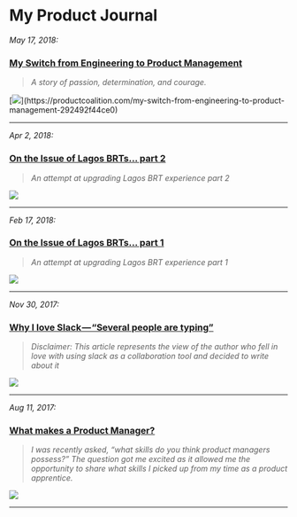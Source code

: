 # My Product Journal

*May 17, 2018:*
### [My Switch from Engineering to Product Management](https://productcoalition.com/my-switch-from-engineering-to-product-management-292492f44ce0)
> *A story of passion, determination, and courage.*

[![](https://cdn-images-1.medium.com/max/2000/0*eeBefVo5aVHYJ_S_.)](https://productcoalition.com/my-switch-from-engineering-to-product-management-292492f44ce0)

---

*Apr 2, 2018:*
### [On the Issue of Lagos BRTs… part 2](https://medium.com/productmanager-africa/on-the-issue-of-lagos-brts-part-2-ba83b37f193e)
> _An attempt at upgrading Lagos BRT experience part 2_

[![](https://cdn-images-1.medium.com/max/2000/1*Q0Bc4VWF7mvQsEKJZK6RPQ.png)](https://medium.com/productmanager-africa/on-the-issue-of-lagos-brts-part-2-ba83b37f193e)

---

*Feb 17, 2018:*
### [On the Issue of Lagos BRTs… part 1](https://medium.com/productmanager-africa/on-the-issue-of-lagos-brts-d948ee55d50b)
> _An attempt at upgrading Lagos BRT experience part 1_

[![](https://cdn-images-1.medium.com/max/1600/1*5emhnLB43rEvL1_T70ReTQ.png)](https://medium.com/productmanager-africa/on-the-issue-of-lagos-brts-d948ee55d50b)

---

*Nov 30, 2017:*
### [Why I love Slack — “Several people are typing”](https://productcoalition.com/why-i-love-slack-several-people-are-typing-9e1f41b2a241)
> _Disclaimer: This article represents the view of the author who fell in love with using slack as a collaboration tool and decided to write about it_

[![](https://cdn-images-1.medium.com/max/1600/1*LKzOm8aR2dMYUu8ZNvITFg.png)](https://productcoalition.com/why-i-love-slack-several-people-are-typing-9e1f41b2a241)

---

*Aug 11, 2017:*
### [What makes a Product Manager?](https://productcoalition.com/what-makes-a-product-manager-2c0a58dc0f14)
> _I was recently asked, “what skills do you think product managers possess?” The question got me excited as it allowed me the opportunity to share what skills I picked up from my time as a product apprentice._

[![](https://cdn-images-1.medium.com/max/1600/1*6_LldYbEKV-uFR7MoqNNZw.png)](https://productcoalition.com/what-makes-a-product-manager-2c0a58dc0f14)

---
